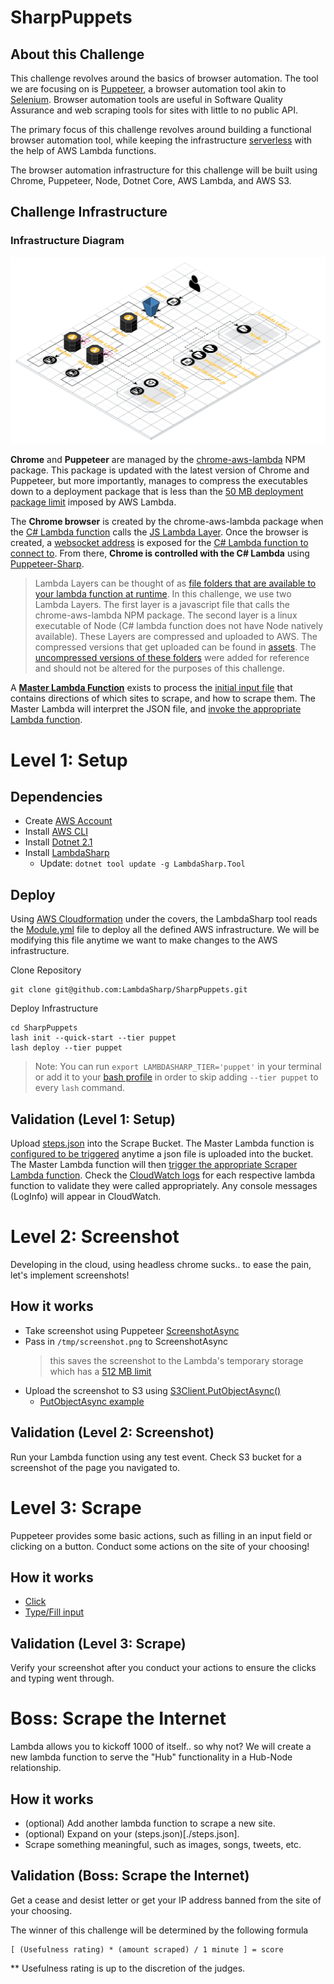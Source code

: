 # SharpPuppets

## About this Challenge
This challenge revolves around the basics of browser automation. The tool we are focusing on is [Puppeteer](https://developers.google.com/web/tools/puppeteer), a browser automation tool akin to [Selenium](https://selenium.dev/). Browser automation tools are useful in Software Quality Assurance and web scraping tools for sites with little to no public API. 

The primary focus of this challenge revolves around building a functional browser automation tool, while keeping the infrastructure [serverless](https://aws.amazon.com/lambda/serverless-architectures-learn-more/) with the help of AWS Lambda functions. 

The browser automation infrastructure for this challenge will be built using Chrome, Puppeteer, Node, Dotnet Core, AWS Lambda, and AWS S3. 


## Challenge Infrastructure
### Infrastructure Diagram
![infra diagram](./reference/images/SharpPuppets.png)

**Chrome** and **Puppeteer** are managed by the [chrome-aws-lambda](https://www.npmjs.com/package/chrome-aws-lambda) NPM package. This package is updated with the latest version of Chrome and Puppeteer, but more importantly, manages to compress the executables down to a deployment package that is less than the [50 MB deployment package limit](https://docs.aws.amazon.com/lambda/latest/dg/limits.html) imposed by AWS Lambda. 

The **Chrome browser** is created by the chrome-aws-lambda package when the [C# Lambda function](./TwitterFunction/Function.cs#L38) calls the [JS Lambda Layer](./reference/chromeLayer/startBrowser.js). Once the browser is created, a [websocket address](./reference/chromeLayer/startBrowser.js#L11) is exposed for the [C# Lambda function to connect to](./TwitterFunction/Function.cs#L47). From there, **Chrome is controlled with the C# Lambda** using [Puppeteer-Sharp](https://github.com/kblok/puppeteer-sharp). 

> Lambda Layers can be thought of as [file folders that are available to your lambda function at runtime](./reference/images/LambdaLayer.png). In this challenge, we use two Lambda Layers. The first layer is a javascript file that calls the chrome-aws-lambda NPM package. The second layer is a linux executable of Node (C# lambda function does not have Node natively available). These Layers are compressed and uploaded to AWS. The compressed versions that get uploaded can be found in [assets](./assets). The [uncompressed versions of these folders](./reference) were added for reference and should not be altered for the purposes of this challenge. 

A [**Master Lambda Function**](./Master/Function.cs) exists to process the [initial input file](./steps.json) that contains directions of which sites to scrape, and how to scrape them. The Master Lambda will interpret the JSON file, and [invoke the appropriate Lambda function](./Master/Function.cs#L49).


# Level 1: Setup
## Dependencies
* Create [AWS Account](https://aws.amazon.com/)
* Install [AWS CLI](https://aws.amazon.com/cli/)
* Install [Dotnet 2.1](https://dotnet.microsoft.com/download/dotnet-core/2.1)
* Install [LambdaSharp](https://lambdasharp.net/)
    * Update: `dotnet tool update -g LambdaSharp.Tool`

## Deploy
Using [AWS Cloudformation](https://aws.amazon.com/cloudformation/) under the covers, the LambdaSharp tool reads the [Module.yml](./Module.yml) file to deploy all the defined AWS infrastructure. We will be modifying this file anytime we want to make changes to the AWS infrastructure. 

Clone Repository
```
git clone git@github.com:LambdaSharp/SharpPuppets.git
```

Deploy Infrastructure
```
cd SharpPuppets
lash init --quick-start --tier puppet
lash deploy --tier puppet
```
> Note: You can run `export LAMBDASHARP_TIER='puppet'` in your terminal or add it to your [bash profile](http://howtolamp.com/articles/bash-startup-scripts/) in order to skip adding `--tier puppet` to every `lash` command. 

## Validation (Level 1: Setup)
Upload [steps.json](./steps.json) into the Scrape Bucket. The Master Lambda function is [configured to be triggered](./Module.yml#L80) anytime a json file is uploaded into the bucket. The Master Lambda function will then [trigger the appropriate Scraper Lambda function](./Master/Function.cs#L56). Check the [CloudWatch logs](./reference/images/cloudwatchlogs.png) for each respective lambda function to validate they were called appropriately. Any console messages (LogInfo) will appear in CloudWatch. 


# Level 2: Screenshot
Developing in the cloud, using headless chrome sucks.. to ease the pain, let's implement screenshots!
## How it works
* Take screenshot using Puppeteer [ScreenshotAsync](https://www.puppeteersharp.com/api/PuppeteerSharp.Page.html#PuppeteerSharp_Page_ScreenshotAsync_System_String_)
* Pass in `/tmp/screenshot.png` to ScreenshotAsync
  >this saves the screenshot to the Lambda's temporary storage which has a [512 MB limit](https://docs.aws.amazon.com/lambda/latest/dg/limits.html)
* Upload the screenshot to S3 using [S3Client.PutObjectAsync()](https://docs.aws.amazon.com/sdkfornet/v3/apidocs/index.html?page=/S3/MS3PutObjectAsyncPutObjectRequestCancellationToken.html)
  * [PutObjectAsync example](https://github.com/LambdaSharp/TimeStone/blob/master/Gateway/Function.cs#L157)

## Validation (Level 2: Screenshot)
Run your Lambda function using any test event. Check S3 bucket for a screenshot of the page you navigated to.

# Level 3: Scrape
Puppeteer provides some basic actions, such as filling in an input field or clicking on a button. Conduct some actions on the site of your choosing!

## How it works
* [Click](https://www.puppeteersharp.com/api/PuppeteerSharp.Page.html#PuppeteerSharp_Page_ClickAsync_System_String_PuppeteerSharp_Input_ClickOptions_)
* [Type/Fill input](https://www.puppeteersharp.com/api/PuppeteerSharp.Page.html#PuppeteerSharp_Page_TypeAsync_System_String_System_String_PuppeteerSharp_Input_TypeOptions_)

## Validation (Level 3: Scrape)
Verify your screenshot after you conduct your actions to ensure the clicks and typing went through. 

# Boss: Scrape the Internet
Lambda allows you to kickoff 1000 of itself.. so why not? We will create a new lambda function to serve the "Hub" functionality in a Hub-Node relationship. 

## How it works
* (optional) Add another lambda function to scrape a new site. 
* (optional) Expand on your (steps.json)[./steps.json].
* Scrape something meaningful, such as images, songs, tweets, etc.

## Validation (Boss: Scrape the Internet)
Get a cease and desist letter or get your IP address banned from the site of your choosing. 

The winner of this challenge will be determined by the following formula
```
[ (Usefulness rating) * (amount scraped) / 1 minute ] = score
```
** Usefulness rating is up to the discretion of the judges.
